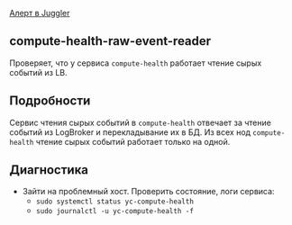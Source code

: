 [Алерт в Juggler](https://juggler.yandex-team.ru/aggregate_checks/?query=service%3Dcompute-health-raw-event-reader%26namespace%3Dycloud)

## compute-health-raw-event-reader
Проверяет, что у сервиса `compute-health` работает чтение сырых событий из LB.

## Подробности

Сервис чтения сырых событий в `compute-health` отвечает за чтение событий из LogBroker и перекладывание их в БД.
Из всех нод `compute-health` чтение сырых событий работает только на одной.


## Диагностика
- Зайти на проблемный хост. Проверить состояние, логи сервиса:
    - `sudo systemctl status yc-compute-health`
    - `sudo journalctl -u yc-compute-health -f`

